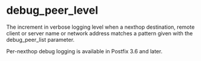 # debug_peer_level 

 The increment in verbose logging level when a nexthop destination,
remote client or server name or network address matches a pattern
given with the debug_peer_list parameter. 

 Per-nexthop debug logging is available in Postfix 3.6 and later. 


